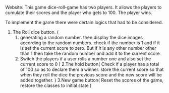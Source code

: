 
Website: 
This game dice-roll-game has two players. It allows the players to cumulate their scores and the player who gets to 100. The player wins.

To implement the game there were certain logics that had to be considered.

1. The Roll dice button. (
    1. generating a random number. then display the dice images according to the random numbers.
    check if the number is 1 and if it is set the current score to zero. But if it is any other number other than 1 then take the random number and add it to the current score.
    2. Switch the players if a user rolls a number one
    and also set the current score to 0
)
2.The hold button(
    Check if a player has a total of 100 so as to declare them a winner.
    store the current score so that when they roll the dice the previous score and the new score will be added together.
)
3.New game button(
    Reset the scores of the game, restore the classes to initial state
)